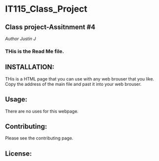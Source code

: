 # IT115_Class_Project
## Class project-Assitnment #4
_Author Justin J_

### THis is the Read Me file.

## INSTALLATION:
THis is a HTML page that you can use with any web brouser that you like. Copy the address of the main file and past it into your web brouser.

## Usage:
There are no uses for this webpage. 

## Contributing:
Please see the contributing page.

## License:


